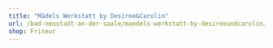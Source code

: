 ```yaml
---
title: "Mädels Werkstatt by Desiree&Carolin"
url: /bad-neustadt-an-der-saale/maedels-werkstatt-by-desireeundcarolin/
shop: Friseur
---
```

